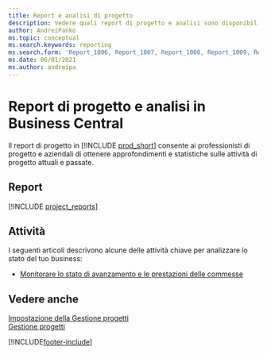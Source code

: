```yaml
---
title: Report e analisi di progetto
description: Vedere quali report di progetto e analisi sono disponibili nella versione standard di Business Central in modo da poter tenere traccia della propria attività.
author: AndreiPanko
ms.topic: conceptual
ms.search.keywords: reporting
ms.search.form: 'Report_1006, Report_1007, Report_1008, Report_1009, Report_1010, Report_1011, Report_1012, Report_1013, Report_1014'
ms.date: 06/01/2021
ms.author: andreipa
---
```

# <a name="project-reports-and-analytics-in-business-central"></a><a name="project-reports-and-analytics-in-business-central"></a>Report di progetto e analisi in Business Central

Il report di progetto in [!INCLUDE [prod_short](includes/prod_short.md)] consente ai professionisti di progetto e aziendali di ottenere approfondimenti e statistiche sulle attività di progetto attuali e passate.  

## <a name="reports"></a><a name="reports"></a>Report
[!INCLUDE [project_reports](includes/project-reports-include.md)]

## <a name="tasks"></a><a name="tasks"></a>Attività

I seguenti articoli descrivono alcune delle attività chiave per analizzare lo stato del tuo business:

* [Monitorare lo stato di avanzamento e le prestazioni delle commesse](projects-how-monitor-progress-performance.md)  


## <a name="see-also"></a><a name="see-also"></a>Vedere anche

[Impostazione della Gestione progetti](projects-setup-projects.md)  
[Gestione progetti](projects-manage-projects.md)  

[!INCLUDE[footer-include](includes/footer-banner.md)]
